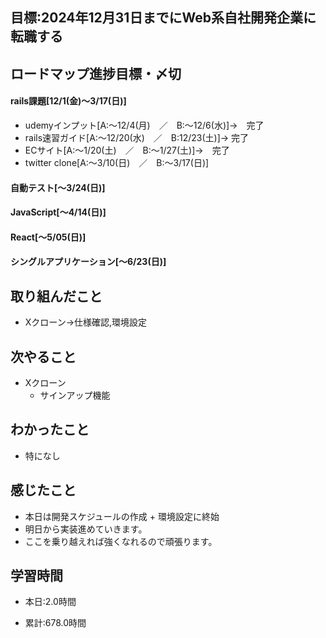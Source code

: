 
## 目標:2024年12月31日までにWeb系自社開発企業に転職する

## ロードマップ進捗目標・〆切
#### rails課題[12/1(金)～3/17(日)]
* udemyインプット[A:～12/4(月)　／　B:～12/6(水)]→　完了
* rails速習ガイド[A:～12/20(水)　／　B:12/23(土)]→  完了
* ECサイト[A:～1/20(土)　／　B:～1/27(土)]→　完了
* twitter clone[A:～3/10(日)　／　B:～3/17(日)]

#### 自動テスト[～3/24(日)]
#### JavaScript[～4/14(日)]
#### React[～5/05(日)]
#### シングルアプリケーション[～6/23(日)]


## 取り組んだこと
- Xクローン→仕様確認,環境設定


## 次やること
- Xクローン
  - サインアップ機能
  
## わかったこと
* 特になし

## 感じたこと
* 本日は開発スケジュールの作成 + 環境設定に終始
* 明日から実装進めていきます。
* ここを乗り越えれば強くなれるので頑張ります。

## 学習時間
- 本日:2.0時間

- 累計:678.0時間

  
